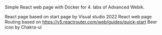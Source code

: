 Simple React web page with Docker for 4. labs of Advanced Webik.

React page based on start page by Visual studio 2022 React web page
Routing based on https://v5.reactrouter.com/web/guides/quick-start
Beer icon by Chakra-ui
